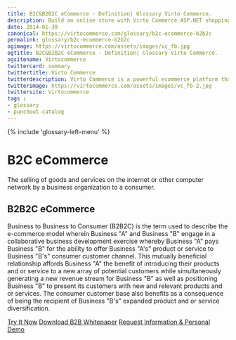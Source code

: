 ```yaml
---
title: B2C&B2B2C eCommerce - Definition| Glossary Virto Commerce.
description: Build an online store with Virto Commerce ASP.NET shopping cart software. Benefit from an open source shopping cart software that has every feature you need.
date: 2014-01-30
canonical: https://virtocommerce.com/glossary/b2c-ecommerce-b2b2c
permalink: glossary/b2c-ecommerce-b2b2c
ogimage: https://virtocommerce.com/assets/images/vc_fb.jpg
ogtitle: B2C&B2B2C eCommerce - Definition| Glossary Virto Commerce.
ogsitename: Virtocommerce
twittercard: summary
twittertitle: Virto Commerce
twitterdescription: Virto Commerce is a powerful ecommerce platform that includes everything you need to create an online store and sell online. Try it free with Free Community License
twitterimage: https://virtocommerce.com/assets/images/vc_fb-2.jpg
twittersite: Virtocommerce
tags : 
- glossary
- punchout-catalog
---
```

<div class="business-features clearfix __responsive">
	{% include 'glossary-left-menu' %}
	<div class="business-cnt">
		<div class="head __cart">
			<h1 class="title">B2C eCommerce</h1>
		</div>
		<p class="text">The selling of goods and services on the internet or other computer network by a business organization to a consumer.</p>
		<h2 class="sub-title">B2B2C eCommerce</h2>
		<p class="text">Business to Business to Consumer (B2B2C) is the term used to describe the e-commerce model wherein Business "A" and Business "B" engage in a collaborative business development exercise whereby Business "A" pays Business "B" for the ability to offer Business "A's" product or service to Business "B's" consumer customer channel.  This mutually beneficial relationship affords Business "A" the benefit of introducing their products and or service to a new array of potential customers while simultaneously generating a new revenue stream for Business "B" as well as positioning Business "B" to present its customers with new and relevant products and or services.  The consumer customer base also benefits as a consequence of being the recipient of Business "B's" expanded product and or service diversification.</p>
		<div class="buttons">
			<a class="button fill" href="/try-now">Try It Now</a>
            <a class="button fill" href="/download-b2b-whitepaper">Download B2B Whitepaper</a>
			<a class="button fill" href="/contact-us">Request Information & Personal Demo</a>
		</div>
	</div>
</div>
